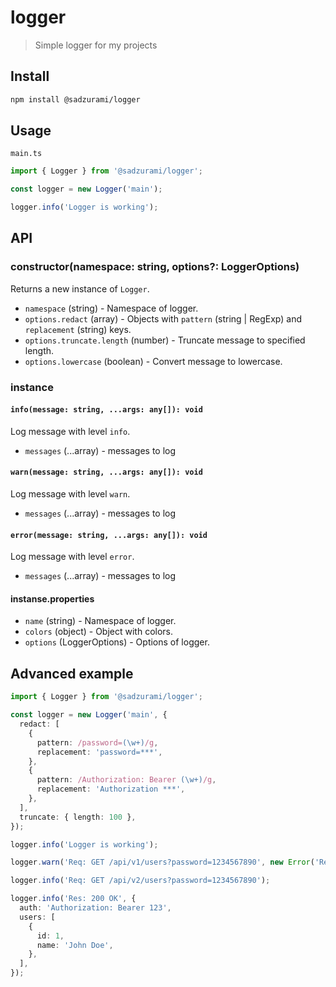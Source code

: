 # logger

> Simple logger for my projects

## Install

```sh
npm install @sadzurami/logger
```

## Usage

`main.ts`

```ts
import { Logger } from '@sadzurami/logger';

const logger = new Logger('main');

logger.info('Logger is working');
```

## API

### constructor(namespace: string, options?: LoggerOptions)

Returns a new instance of `Logger`.

- `namespace` (string) - Namespace of logger.
- `options.redact` (array) - Objects with `pattern` (string | RegExp) and `replacement` (string) keys.
- `options.truncate.length` (number) - Truncate message to specified length.
- `options.lowercase` (boolean) - Convert message to lowercase.

### instance

#### `info(message: string, ...args: any[]): void`

Log message with level `info`.

- `messages` (...array) - messages to log

#### `warn(message: string, ...args: any[]): void`

Log message with level `warn`.

- `messages` (...array) - messages to log

#### `error(message: string, ...args: any[]): void`

Log message with level `error`.

- `messages` (...array) - messages to log

#### instanse.properties

- `name` (string) - Namespace of logger.
- `colors` (object) - Object with colors.
- `options` (LoggerOptions) - Options of logger.

## Advanced example

```ts
import { Logger } from '@sadzurami/logger';

const logger = new Logger('main', {
  redact: [
    {
      pattern: /password=(\w+)/g,
      replacement: 'password=***',
    },
    {
      pattern: /Authorization: Bearer (\w+)/g,
      replacement: 'Authorization ***',
    },
  ],
  truncate: { length: 100 },
});

logger.info('Logger is working');

logger.warn('Req: GET /api/v1/users?password=1234567890', new Error('Request error'));

logger.info('Req: GET /api/v2/users?password=1234567890');

logger.info('Res: 200 OK', {
  auth: 'Authorization: Bearer 123',
  users: [
    {
      id: 1,
      name: 'John Doe',
    },
  ],
});
```

